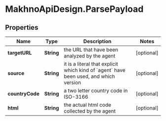 # MakhnoApiDesign.ParsePayload

## Properties
Name | Type | Description | Notes
------------ | ------------- | ------------- | -------------
**targetURL** | **String** | the URL that have been analyzed by the agent | [optional] 
**source** | **String** | it is a literal that explicit which kind of &#x60;agent&#x60; have been used, and which version | [optional] 
**countryCode** | **String** | a two letter country code in ISO-3166 | [optional] 
**html** | **String** | the actual html code collected by the agent | [optional] 

